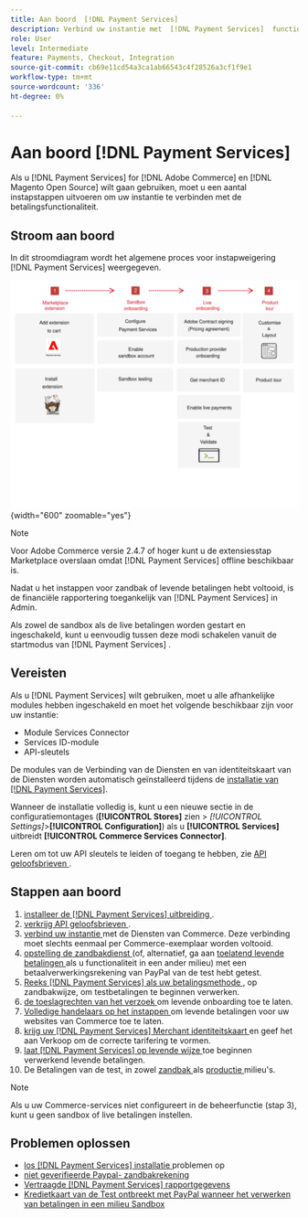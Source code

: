 ```yaml
---
title: Aan boord  [!DNL Payment Services]
description: Verbind uw instantie met  [!DNL Payment Services]  functionaliteit door een paar onboarding stappen te voltooien.
role: User
level: Intermediate
feature: Payments, Checkout, Integration
source-git-commit: cb69e11cd54a3ca1ab66543c4f28526a3cf1f9e1
workflow-type: tm+mt
source-wordcount: '336'
ht-degree: 0%

---
```


# Aan boord [!DNL Payment Services]

Als u [!DNL Payment Services] for [!DNL Adobe Commerce] en [!DNL Magento Open Source] wilt gaan gebruiken, moet u een aantal instapstappen uitvoeren om uw instantie te verbinden met de betalingsfunctionaliteit.

## Stroom aan boord

In dit stroomdiagram wordt het algemene proces voor instapweigering [!DNL Payment Services] weergegeven.

![ on boarding flow ](assets/onboarding-diagram.svg){width="600" zoomable="yes"}

>[!NOTE]
>
> Voor Adobe Commerce versie 2.4.7 of hoger kunt u de extensiesstap Marketplace overslaan omdat [!DNL Payment Services] offline beschikbaar is.

Nadat u het instappen voor zandbak of levende betalingen hebt voltooid, is de financiële rapportering toegankelijk van [!DNL Payment Services] in Admin.

Als zowel de sandbox als de live betalingen worden gestart en ingeschakeld, kunt u eenvoudig tussen deze modi schakelen vanuit de startmodus van [!DNL Payment Services] .

## Vereisten

Als u [!DNL Payment Services] wilt gebruiken, moet u alle afhankelijke modules hebben ingeschakeld en moet het volgende beschikbaar zijn voor uw instantie:

* Module Services Connector
* Services ID-module
* API-sleutels

De modules van de Verbinding van de Diensten en van identiteitskaart van de Diensten worden automatisch geïnstalleerd tijdens de [ installatie van  [!DNL Payment Services]](install.md).

Wanneer de installatie volledig is, kunt u een nieuwe sectie in de configuratiemontages (**[!UICONTROL Stores]** zien > _[!UICONTROL Settings]_>**[!UICONTROL Configuration]**) als u **[!UICONTROL Services]**&#x200B;uitbreidt **[!UICONTROL Commerce Services Connector]**.

Leren om tot uw API sleutels te leiden of toegang te hebben, zie [ API geloofsbrieven ](#obtain-api-credentials).

## Stappen aan boord

1. [ installeer de  [!DNL Payment Services]  uitbreiding ](install.md#get-payment-services).
1. [ verkrijg API geloofsbrieven ](connect.md#obtain-api-credentials).
1. [ verbind uw instantie ](connect.md#configure-commerce-services) met de Diensten van Commerce. Deze verbinding moet slechts eenmaal per Commerce-exemplaar worden voltooid.
1. [ opstelling de zandbakdienst ](sandbox.md#enable-sandbox-testing) (of, alternatief, ga aan [ toelatend levende betalingen ](sandbox.md#enable-live-payments) als u functionaliteit in een ander milieu) met een betaalverwerkingsrekening van PayPal van de test hebt getest.
1. [ Reeks  [!DNL Payment Services]  als uw betalingsmethode ](production.md#set-payment-services-as-payment-method), op zandbakwijze, om testbetalingen te beginnen verwerken.
1. [ de toeslagrechten van het verzoek ](production.md#request-payments-entitlement-from-adobe) om levende onboarding toe te laten.
1. [ Volledige handelaars op het instappen ](production.md#complete-merchant-onboarding) om levende betalingen voor uw websites van Commerce toe te laten.
1. [ krijg uw  [!DNL Payment Services]  Merchant identiteitskaart ](production.md#configure-pricing-tier) en geef het aan Verkoop om de correcte tarifering te vormen.
1. [ laat  [!DNL Payment Services]  op levende wijze ](production.md#enable-live-payments) toe beginnen verwerkend levende betalingen.
1. De Betalingen van de test, in zowel [ zandbak ](sandbox.md#test-in-sandbox-environment) als [ productie ](production.md#test-in-production) milieu&#39;s.

>[!NOTE]
>
>Als u uw Commerce-services niet configureert in de beheerfunctie (stap 3), kunt u geen sandbox of live betalingen instellen.

## Problemen oplossen

* [ los  [!DNL Payment Services]  installatie ](https://experienceleague.adobe.com/docs/commerce-knowledge-base/kb/troubleshooting/payments/payservices-install.html?lang=nl-NL) problemen op
* [ niet geverifieerde Paypal- zandbakrekening ](https://experienceleague.adobe.com/docs/commerce-knowledge-base/kb/troubleshooting/payments/payservices-paypal-acct.html?lang=nl-NL)
* [ Vertraagde  [!DNL Payment Services]  rapportgegevens ](https://experienceleague.adobe.com/docs/commerce-knowledge-base/kb/troubleshooting/payments/payservices-report-info-delayed.html?lang=nl-NL)
* [ Kredietkaart van de Test ontbreekt met PayPal wanneer het verwerken van betalingen in een milieu Sandbox ](https://experienceleague.adobe.com/docs/commerce-knowledge-base/kb/troubleshooting/payments/payservices-cc-sandbox-failure.html?lang=nl-NL)

